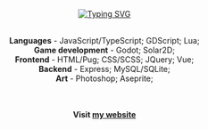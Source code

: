 <div align="center">
  <a href="https://git.io/typing-svg"><img src="https://readme-typing-svg.herokuapp.com?font=Fira+Code&duration=2500&color=98971A&center=true&vCenter=true&multiline=true&repeat=false&width=512&height=80&lines=Hello%2C+world!;I'm+Moln1kas+-+a+game+and+website+developer" alt="Typing SVG" /></a>
  <br><br>
  <p>
    <b>Languages</b> - JavaScript/TypeScript; GDScript; Lua;<br>
    <b>Game development</b> - Godot; Solar2D;<br>
    <b>Frontend</b> - HTML/Pug; CSS/SCSS; JQuery; Vue;<br>
    <b>Backend</b> - Express; MySQL/SQLite;<br>
    <b>Art</b> - Photoshop; Aseprite;
  </p>
  <br><br>
  <b>Visit <a href="https://moln1kas.github.io">my website</a></b>
</div>
